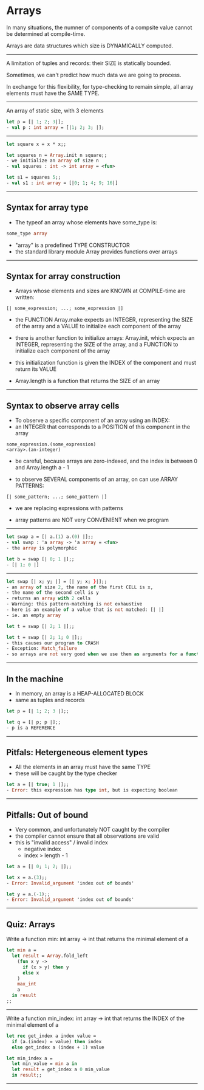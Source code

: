 # Arrays

In many situations, the numner of components of a compsite value cannot be
determined at compile-time.

Arrays are data structures which size is DYNAMICALLY computed.

------------------------------------------------------------
A limitation of tuples and records: their SIZE is statically bounded.

Sometimes, we can't predict how much data we are going to process.

In exchange for this flexibility, for type-checking to remain simple, all array
elements must have the SAME TYPE.

------------------------------------------------------------
An array of static size, with 3 elements
```ocaml
let p = [| 1; 2; 3|];
- val p : int array = [|1; 2; 3; |];

```
------------------------------------------------------------
```ocaml
let square x = x * x;;

let squares n = Array.init n square;;
- we initialize an array of size n
- val squares : int -> int array = <fun>

let s1 = squares 5;;
- val s1 : int array = [|0; 1; 4; 9; 16|]

```

------------------------------------------------------------
## Syntax for array type
- The typeof an array whose elements have some_type is:
```ocaml
some_type array
```

- "array" is a predefined TYPE CONSTRUCTOR
- the standard library module Array provides functions over arrays

------------------------------------------------------------
## Syntax for array construction
- Arrays whose elements and sizes are KNOWN at COMPILE-time are written:
```
[| some_expression; ...; some_expression |]
```

- the FUNCTION Array.make expects an INTEGER, representing the SIZE of the array
  and a VALUE to initialize each component of the array

- there is another function to initialize arrays: Array.init, which expects
  an INTEGER, representing the SIZE of the array, and a FUNCTION to initialize
  each component of the array

- this initialization function is given the INDEX of the component
  and must return its VALUE

- Array.length is a function that returns the SIZE of an array

------------------------------------------------------------
## Syntax to observe array cells
- To observe a specific component of an array using an INDEX:
- an INTEGER that corresponds to a POSITION of this component in the array
```
some_expression.(some_expression)
<array>.(an-integer)
```

- be careful, because arrays are zero-indexed, and the index is between
  0 and Array.length a - 1

- to observe SEVERAL components of an array, on can use ARRAY PATTERNS:
```
[| some_pattern; ...; some_pattern |]
```
- we are replacing expressions with patterns

- array patterns are NOT very CONVENIENT when we program

------------------------------------------------------------
```ocaml
let swap a = [| a.(1) a.(0) |];;
- val swap : 'a array -> 'a array = <fun>
- the array is polymorphic

let b = swap [| 0; 1 |];;
- [| 1; 0 |]
```

------------------------------------------------------------
```ocaml
let swap [| x; y; |] = [| y; x; }|];;
- an array of size 2, the name of the first CELL is x,
- the name of the second cell is y
- returns an array with 2 cells
- Warning: this pattern-matching is not exhaustive
- here is an example of a value that is not matched: [| |]
- ie. an empty array

let t = swap [| 2; 1 |];;

let t = swap [| 2; 1; 0 |];;
- this causes our program to CRASH
- Exception: Match_failure
- so arrays are not very good when we use them as arguments for a function
```

------------------------------------------------------------
## In the machine

- In memory, an array is a HEAP-ALLOCATED BLOCK
- same as tuples and records

```ocaml
let p = [| 1; 2; 3 |];;

let q = [| p; p |];;
- p is a REFERENCE

```

------------------------------------------------------------
## Pitfals: Hetergeneous element types
- All the elements in an array must have the same TYPE
- these will be caught by the type checker
```ocaml
let a = [| true; 1 |];;
- Error: this expression has type int, but is expecting boolean

```

------------------------------------------------------------
## Pitfalls: Out of bound
- Very common, and unfortunately NOT caught by the compiler
- the compiler cannot ensure that all observations are valid
- this is "invalid access" / invalid index
  - negative index
  - index > length - 1

```ocaml
let a = [| 0; 1; 2; |];;

let x = a.(3);;
- Error: Invalid_argument 'index out of bounds'

let y = a.(-1);;
- Error: Invalid_argument 'index out of bounds'
```

------------------------------------------------------------
## Quiz: Arrays
Write a function min: int array -> int that returns the minimal element of a

```ocaml
let min a =
  let result = Array.fold_left
    (fun x y ->
      if (x > y) then y
      else x
    )
    max_int
    a
  in result
;;
```

------------------------------------------------------------
Write a function min_index: int array -> int that
returns the INDEX of the minimal element of a

```ocaml
let rec get_index a index value =
  if (a.(index) = value) then index
  else get_index a (index + 1) value

let min_index a =
  let min_value = min a in
  let result = get_index a 0 min_value
  in result;;
```

------------------------------------------------------------
